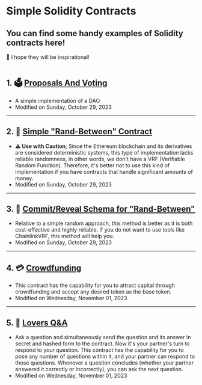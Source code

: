 # Simple Solidity Contracts
<h2>You can find some handy examples of Solidity contracts here!</h2>
🔮 I hope they will be inspirational! 
<br>
<br>
<h2>1. 🗳 <a href="./Contracts/Proposals_And_Voting.sol">Proposals And Voting</a> </h2>

* A simple implementation of a DAO
* Modified on Sunday, October 29, 2023
---
<h2>2. 🎲 <a href="./Contracts/Rand_Between.sol">Simple "Rand-Between" Contract</a> </h2>

* **⚠️ Use with Caution**; Since the Ethereum blockchain and its derivatives are considered deterministic systems, this type of implementation lacks reliable randomness, in other words, we don't have a VRF (Verifiable Random Function). Therefore, it's better not to use this kind of implementation if you have contracts that handle significant amounts of money.
* Modified on Sunday, October 29, 2023
---
<h2>3. 🎰 <a href="./Contracts/CommitReveal_Rand_Between.sol">Commit/Reveal Schema for "Rand-Between"</a> </h2>

* Relative to a simple random approach, this method is better as it is both cost-effective and highly reliable. If you do not want to use tools like ChainlinkVRF, this method will help you.
* Modified on Sunday, October 29, 2023
---
<h2>4. 💳 <a href="./Contracts/Crowdfunding.sol">Crowdfunding</a> </h2>

* This contract has the capability for you to attract capital through crowdfunding and accept any desired token as the base token.
* Modified on Wednesday, November 01, 2023
---
<h2>5. 💞 <a href="./Contracts/Lovers_Q&A.sol">Lovers Q&A</a> </h2>

* Ask a question and simultaneously send the question and its answer in secret and hashed form to the contract. Now it's your partner's turn to respond to your question. This contract has the capability for you to pose any number of questions within it, and your partner can respond to those questions. Whenever a question concludes (whether your partner answered it correctly or incorrectly), you can ask the next question.
* Modified on Wednesday, November 01, 2023
